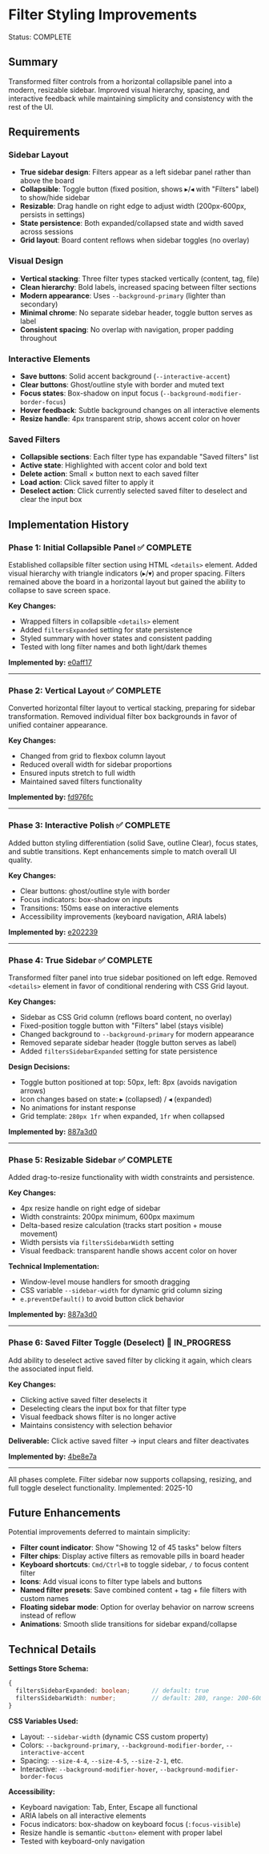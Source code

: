 # Filter Styling Improvements
Status: COMPLETE

## Summary
Transformed filter controls from a horizontal collapsible panel into a modern, resizable sidebar. Improved visual hierarchy, spacing, and interactive feedback while maintaining simplicity and consistency with the rest of the UI.

## Requirements

### Sidebar Layout
- **True sidebar design**: Filters appear as a left sidebar panel rather than above the board
- **Collapsible**: Toggle button (fixed position, shows ▸/◂ with "Filters" label) to show/hide sidebar
- **Resizable**: Drag handle on right edge to adjust width (200px-600px, persists in settings)
- **State persistence**: Both expanded/collapsed state and width saved across sessions
- **Grid layout**: Board content reflows when sidebar toggles (no overlay)

### Visual Design
- **Vertical stacking**: Three filter types stacked vertically (content, tag, file)
- **Clean hierarchy**: Bold labels, increased spacing between filter sections
- **Modern appearance**: Uses `--background-primary` (lighter than secondary)
- **Minimal chrome**: No separate sidebar header, toggle button serves as label
- **Consistent spacing**: No overlap with navigation, proper padding throughout

### Interactive Elements
- **Save buttons**: Solid accent background (`--interactive-accent`)
- **Clear buttons**: Ghost/outline style with border and muted text
- **Focus states**: Box-shadow on input focus (`--background-modifier-border-focus`)
- **Hover feedback**: Subtle background changes on all interactive elements
- **Resize handle**: 4px transparent strip, shows accent color on hover

### Saved Filters
- **Collapsible sections**: Each filter type has expandable "Saved filters" list
- **Active state**: Highlighted with accent color and bold text
- **Delete action**: Small × button next to each saved filter
- **Load action**: Click saved filter to apply it
- **Deselect action**: Click currently selected saved filter to deselect and clear the input box

## Implementation History

### Phase 1: Initial Collapsible Panel ✅ COMPLETE
Established collapsible filter section using HTML `<details>` element. Added visual hierarchy with triangle indicators (▸/▾) and proper spacing. Filters remained above the board in a horizontal layout but gained the ability to collapse to save screen space.

**Key Changes:**
- Wrapped filters in collapsible `<details>` element
- Added `filtersExpanded` setting for state persistence
- Styled summary with hover states and consistent padding
- Tested with long filter names and both light/dark themes

**Implemented by:** [e0aff17](https://github.com/ErikaRS/task-list-kanban/commit/e0aff17)

---

### Phase 2: Vertical Layout ✅ COMPLETE
Converted horizontal filter layout to vertical stacking, preparing for sidebar transformation. Removed individual filter box backgrounds in favor of unified container appearance.

**Key Changes:**
- Changed from grid to flexbox column layout
- Reduced overall width for sidebar proportions
- Ensured inputs stretch to full width
- Maintained saved filters functionality

**Implemented by:** [fd976fc](https://github.com/ErikaRS/task-list-kanban/commit/fd976fc)

---

### Phase 3: Interactive Polish ✅ COMPLETE
Added button styling differentiation (solid Save, outline Clear), focus states, and subtle transitions. Kept enhancements simple to match overall UI quality.

**Key Changes:**
- Clear buttons: ghost/outline style with border
- Focus indicators: box-shadow on inputs
- Transitions: 150ms ease on interactive elements
- Accessibility improvements (keyboard navigation, ARIA labels)

**Implemented by:** [e202239](https://github.com/ErikaRS/task-list-kanban/commit/e202239)

---

### Phase 4: True Sidebar ✅ COMPLETE
Transformed filter panel into true sidebar positioned on left edge. Removed `<details>` element in favor of conditional rendering with CSS Grid layout.

**Key Changes:**
- Sidebar as CSS Grid column (reflows board content, no overlay)
- Fixed-position toggle button with "Filters" label (stays visible)
- Changed background to `--background-primary` for modern appearance
- Removed separate sidebar header (toggle button serves as label)
- Added `filtersSidebarExpanded` setting for state persistence

**Design Decisions:**
- Toggle button positioned at top: 50px, left: 8px (avoids navigation arrows)
- Icon changes based on state: ▸ (collapsed) / ◂ (expanded)
- No animations for instant response
- Grid template: `280px 1fr` when expanded, `1fr` when collapsed

**Implemented by:** [887a3d0](https://github.com/ErikaRS/task-list-kanban/commit/887a3d0)

---

### Phase 5: Resizable Sidebar ✅ COMPLETE
Added drag-to-resize functionality with width constraints and persistence.

**Key Changes:**
- 4px resize handle on right edge of sidebar
- Width constraints: 200px minimum, 600px maximum
- Delta-based resize calculation (tracks start position + mouse movement)
- Width persists via `filtersSidebarWidth` setting
- Visual feedback: transparent handle shows accent color on hover

**Technical Implementation:**
- Window-level mouse handlers for smooth dragging
- CSS variable `--sidebar-width` for dynamic grid column sizing
- `e.preventDefault()` to avoid button click behavior

**Implemented by:** [887a3d0](https://github.com/ErikaRS/task-list-kanban/commit/887a3d0)

---

### Phase 6: Saved Filter Toggle (Deselect) 🚧 IN_PROGRESS
Add ability to deselect active saved filter by clicking it again, which clears the associated input field.

**Key Changes:**
- Clicking active saved filter deselects it
- Deselecting clears the input box for that filter type
- Visual feedback shows filter is no longer active
- Maintains consistency with selection behavior

**Deliverable:** Click active saved filter → input clears and filter deactivates

**Implemented by:** [4be8e7a](https://github.com/ErikaRS/task-list-kanban/commit/4be8e7a)

---

All phases complete. Filter sidebar now supports collapsing, resizing, and full toggle deselect functionality.
Implemented: 2025-10

## Future Enhancements

Potential improvements deferred to maintain simplicity:

- **Filter count indicator**: Show "Showing 12 of 45 tasks" below filters
- **Filter chips**: Display active filters as removable pills in board header
- **Keyboard shortcuts**: `Cmd/Ctrl+B` to toggle sidebar, `/` to focus content filter
- **Icons**: Add visual icons to filter type labels and buttons
- **Named filter presets**: Save combined content + tag + file filters with custom names
- **Floating sidebar mode**: Option for overlay behavior on narrow screens instead of reflow
- **Animations**: Smooth slide transitions for sidebar expand/collapse

## Technical Details

**Settings Store Schema:**
```typescript
{
  filtersSidebarExpanded: boolean;      // default: true
  filtersSidebarWidth: number;          // default: 280, range: 200-600
}
```

**CSS Variables Used:**
- Layout: `--sidebar-width` (dynamic CSS custom property)
- Colors: `--background-primary`, `--background-modifier-border`, `--interactive-accent`
- Spacing: `--size-4-4`, `--size-4-5`, `--size-2-1`, etc.
- Interactive: `--background-modifier-hover`, `--background-modifier-border-focus`

**Accessibility:**
- Keyboard navigation: Tab, Enter, Escape all functional
- ARIA labels on all interactive elements
- Focus indicators: box-shadow on keyboard focus (`:focus-visible`)
- Resize handle is semantic `<button>` element with proper label
- Tested with keyboard-only navigation
